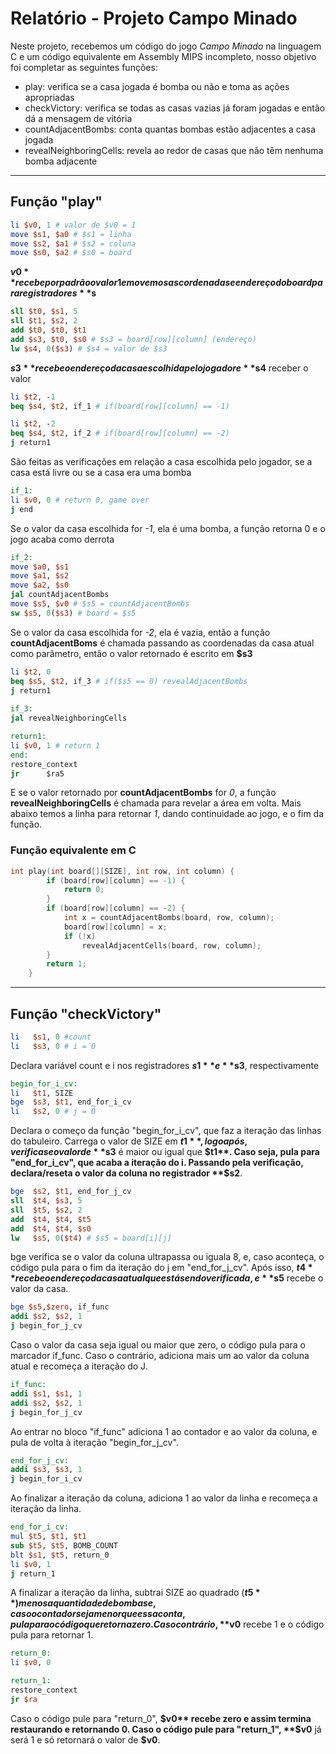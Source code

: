 # Relatório - Projeto Campo Minado
Neste projeto, recebemos um código do jogo *Campo Minado* na linguagem C e um código equivalente em Assembly MIPS incompleto, nosso objetivo foi completar as seguintes funções:
* play: verifica se a casa jogada é bomba ou não e toma as ações apropriadas
* checkVictory: verifica se todas as casas vazias já foram jogadas e então dá a mensagem de vitória
* countAdjacentBombs: conta quantas bombas estão adjacentes a casa jogada
* revealNeighboringCells: revela ao redor de casas que não têm nenhuma bomba adjacente
___
## **Função "play"**
```MIPS
li $v0, 1 # valor de $v0 = 1
move $s1, $a0 # $s1 = linha
move $s2, $a1 # $s2 = coluna
move $s0, $a2 # $s0 = board
```
**$v0** recebe por padrão o valor 1 e movemos as cordenadas e endereço do board para registradores **$s**

```MIPS
sll	$t0, $s1, 5
sll	$t1, $s2, 2
add	$t0, $t0, $t1
add	$s3, $t0, $s0 # $s3 = board[row][column] (endereço)
lw $s4, 0($s3) # $s4 = valor de $s3
```
**$s3** recebe o endereço da casa escolhida pelo jogador e **$s4** receber o valor
```MIPS
li $t2, -1
beq $s4, $t2, if_1 # if(board[row][column] == -1)

li $t2, -2
beq $s4, $t2, if_2 # if(board[row][column] == -2)
j return1
```
São feitas as verificações em relação a casa escolhida pelo jogador, se a casa está livre ou se a casa era uma bomba
```MIPS
if_1:
li $v0, 0 # return 0, game over
j end
```
Se o valor da casa escolhida for *-1*, ela é uma bomba, a função retorna 0 e o jogo acaba como derrota
```MIPS
if_2:
move $a0, $s1
move $a1, $s2
move $a2, $s0
jal countAdjacentBombs
move $s5, $v0 # $s5 = countAdjacentBombs
sw $s5, 0($s3) # board = $s5
```
Se o valor da casa escolhida for *-2*, ela é vazia, então a função **countAdjacentBoms** é chamada passando as coordenadas da casa atual como parâmetro, então o valor retornado é escrito em **$s3**
```MIPS
li $t2, 0
beq $s5, $t2, if_3 # if($s5 == 0) revealAdjacentBombs
j return1
    
if_3:
jal revealNeighboringCells

return1:
li $v0, 1 # return 1
end:
restore_context
jr      $ra5
```
E se o valor retornado por **countAdjacentBombs** for *0*, a função **revealNeighboringCells** é chamada para revelar a área em volta. Mais abaixo temos a linha para retornar *1*, dando continuidade ao jogo, e o fim da função.
### **Função equivalente em C**
```C
int play(int board[][SIZE], int row, int column) {
        if (board[row][column] == -1) {
            return 0;
        }
        if (board[row][column] == -2) {
            int x = countAdjacentBombs(board, row, column);
            board[row][column] = x;
            if (!x)
                revealAdjacentCells(board, row, column);
        }
        return 1;
    }
```
___
## **Função "checkVictory"**
```MIPS
li   $s1, 0 #count
li   $s3, 0 # i = 0
```
Declara variável count e i nos registradores **$s1** e **$s3**, respectivamente


```MIPS
begin_for_i_cv:
li   $t1, SIZE
bge  $s3, $t1, end_for_i_cv
li   $s2, 0 # j = 0
```
Declara o começo da função "begin_for_i_cv", que faz a iteração das linhas do tabuleiro. Carrega o valor de SIZE em **$t1**, logo após, verifica se o valor de **$s3** é maior ou igual que **$t1**. Caso seja, pula para "end_for_i_cv", que acaba a iteração do i. Passando pela verificação, declara/reseta o valor da coluna no registrador **$s2**.

```MIPS
bge  $s2, $t1, end_for_j_cv
sll	 $t4, $s3, 5
sll	 $t5, $s2, 2
add	 $t4, $t4, $t5
add	 $t4, $t4, $s0
lw   $s5, 0($t4) # $s5 = board[i][j]
```
bge verifica se o valor da coluna ultrapassa ou iguala 8, e, caso aconteça, o código pula para o fim da iteração do j em "end_for_j_cv". Após isso, **$t4** recebe o endereço da casa atual que está sendo verificada, e **$s5** recebe o valor da casa.
```MIPS
bge $s5,$zero, if_func 
addi $s2, $s2, 1
j begin_for_j_cv
```
Caso o valor da casa seja igual ou maior que zero, o código pula para o marcador if_func. Caso o contrário, adiciona mais um ao valor da coluna atual e recomeça a iteração do J.
```MIPS
if_func:
addi $s1, $s1, 1
addi $s2, $s2, 1
j begin_for_j_cv
```
Ao entrar no bloco "if_func" adiciona 1 ao contador e ao valor da coluna, e pula de volta à iteração "begin_for_j_cv".
```MIPS
end_for_j_cv:
addi $s3, $s3, 1
j begin_for_i_cv
```
Ao finalizar a iteração da coluna, adiciona 1 ao valor da linha e recomeça a iteração da linha.
```MIPS
end_for_i_cv:
mul $t5, $t1, $t1
sub $t5, $t5, BOMB_COUNT
blt $s1, $t5, return_0
li $v0, 1
j return_1
```
A finalizar a iteração da linha, subtrai SIZE ao  quadrado (**$t5**) menos a quantidade de bombas e, caso o contador seja menor que essa conta, pula para o código que retorna zero. Caso contrário, **$v0** recebe 1 e o código pula para retornar 1.
```MIPS
return_0:
li $v0, 0

return_1:
restore_context
jr $ra
```
Caso o código pule para "return_0", **$v0** recebe zero e assim termina restaurando e retornando 0. Caso o código pule para "return_1", **$v0** já será 1 e só retornará o valor de **$v0**.

